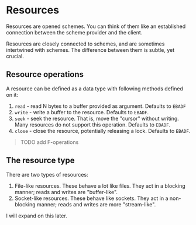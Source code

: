 Resources
=========

Resources are opened schemes. You can think of them like an established connection between the scheme provider and the client.

Resources are closely connected to schemes, and are sometimes intertwined with schemes. The difference between them is subtle, yet crucial.

Resource operations
-------------------

A resource can be defined as a data type with following methods defined on it:

1. `read` - read N bytes to a buffer provided as argument. Defaults to `EBADF`
2. `write` - write a buffer to the resource. Defaults to `EBADF`.
3. `seek` - seek the resource. That is, move the "cursor" without writing. Many resources do not support this operation. Defaults to `EBADF`.
4. `close` - close the resource, potentially releasing a lock. Defaults to `EBADF`.

> TODO add F-operations

The resource type
-----------------

There are two types of resources:

1. File-like resources. These behave a lot like files. They act in a blocking manner; reads and writes are "buffer-like".
2. Socket-like resources. These behave like sockets. They act in a non-blocking manner; reads and writes are more "stream-like".

I will expand on this later.
